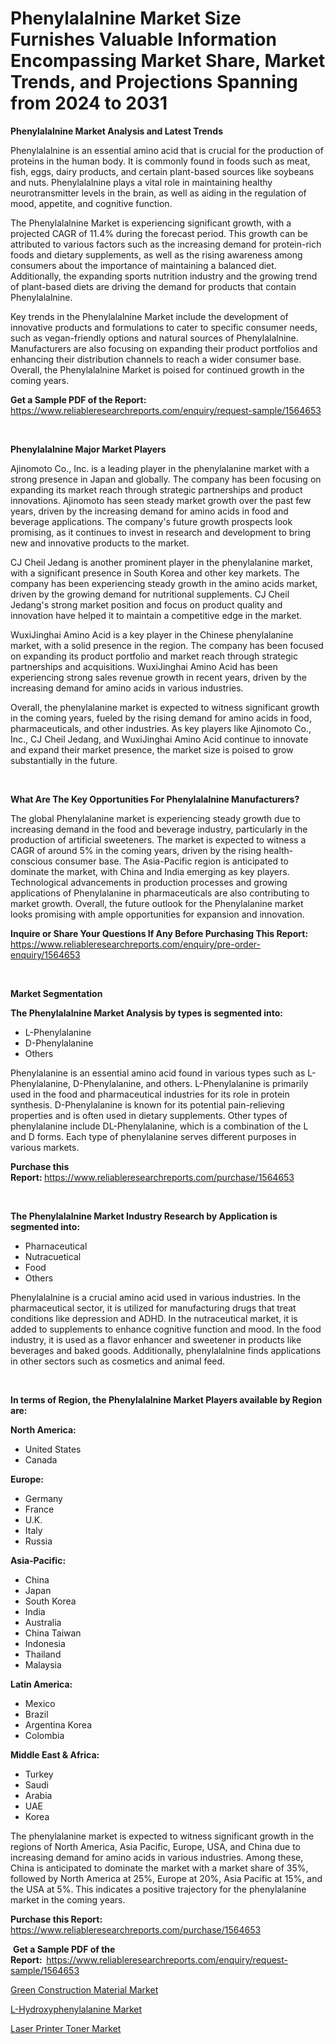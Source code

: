 <p><h1>Phenylalalnine Market Size Furnishes Valuable Information Encompassing Market Share, Market Trends, and Projections Spanning from 2024 to 2031</h1></p><p><strong>Phenylalalnine Market Analysis and Latest Trends</strong></p>
<p><p>Phenylalalnine is an essential amino acid that is crucial for the production of proteins in the human body. It is commonly found in foods such as meat, fish, eggs, dairy products, and certain plant-based sources like soybeans and nuts. Phenylalalnine plays a vital role in maintaining healthy neurotransmitter levels in the brain, as well as aiding in the regulation of mood, appetite, and cognitive function.</p><p>The Phenylalalnine Market is experiencing significant growth, with a projected CAGR of 11.4% during the forecast period. This growth can be attributed to various factors such as the increasing demand for protein-rich foods and dietary supplements, as well as the rising awareness among consumers about the importance of maintaining a balanced diet. Additionally, the expanding sports nutrition industry and the growing trend of plant-based diets are driving the demand for products that contain Phenylalalnine.</p><p>Key trends in the Phenylalalnine Market include the development of innovative products and formulations to cater to specific consumer needs, such as vegan-friendly options and natural sources of Phenylalalnine. Manufacturers are also focusing on expanding their product portfolios and enhancing their distribution channels to reach a wider consumer base. Overall, the Phenylalalnine Market is poised for continued growth in the coming years.</p></p>
<p><strong>Get a Sample PDF of the Report:&nbsp;</strong> <a href="https://www.reliableresearchreports.com/enquiry/request-sample/1564653">https://www.reliableresearchreports.com/enquiry/request-sample/1564653</a></p>
<p>&nbsp;</p>
<p><strong>Phenylalalnine Major Market Players</strong></p>
<p><p>Ajinomoto Co., Inc. is a leading player in the phenylalanine market with a strong presence in Japan and globally. The company has been focusing on expanding its market reach through strategic partnerships and product innovations. Ajinomoto has seen steady market growth over the past few years, driven by the increasing demand for amino acids in food and beverage applications. The company's future growth prospects look promising, as it continues to invest in research and development to bring new and innovative products to the market.</p><p>CJ Cheil Jedang is another prominent player in the phenylalanine market, with a significant presence in South Korea and other key markets. The company has been experiencing steady growth in the amino acids market, driven by the growing demand for nutritional supplements. CJ Cheil Jedang's strong market position and focus on product quality and innovation have helped it to maintain a competitive edge in the market.</p><p>WuxiJinghai Amino Acid is a key player in the Chinese phenylalanine market, with a solid presence in the region. The company has been focused on expanding its product portfolio and market reach through strategic partnerships and acquisitions. WuxiJinghai Amino Acid has been experiencing strong sales revenue growth in recent years, driven by the increasing demand for amino acids in various industries.</p><p>Overall, the phenylalanine market is expected to witness significant growth in the coming years, fueled by the rising demand for amino acids in food, pharmaceuticals, and other industries. As key players like Ajinomoto Co., Inc., CJ Cheil Jedang, and WuxiJinghai Amino Acid continue to innovate and expand their market presence, the market size is poised to grow substantially in the future.</p></p>
<p>&nbsp;</p>
<p><strong>What Are The Key Opportunities For Phenylalalnine Manufacturers?</strong></p>
<p><p>The global Phenylalanine market is experiencing steady growth due to increasing demand in the food and beverage industry, particularly in the production of artificial sweeteners. The market is expected to witness a CAGR of around 5% in the coming years, driven by the rising health-conscious consumer base. The Asia-Pacific region is anticipated to dominate the market, with China and India emerging as key players. Technological advancements in production processes and growing applications of Phenylalanine in pharmaceuticals are also contributing to market growth. Overall, the future outlook for the Phenylalanine market looks promising with ample opportunities for expansion and innovation.</p></p>
<p><strong>Inquire or Share Your Questions If Any Before Purchasing This Report:</strong> <a href="https://www.reliableresearchreports.com/enquiry/pre-order-enquiry/1564653">https://www.reliableresearchreports.com/enquiry/pre-order-enquiry/1564653</a></p>
<p>&nbsp;</p>
<p><strong>Market Segmentation</strong></p>
<p><strong>The Phenylalalnine Market Analysis by types is segmented into:</strong></p>
<p><ul><li>L-Phenylalanine</li><li>D-Phenylalanine</li><li>Others</li></ul></p>
<p><p>Phenylalanine is an essential amino acid found in various types such as L-Phenylalanine, D-Phenylalanine, and others. L-Phenylalanine is primarily used in the food and pharmaceutical industries for its role in protein synthesis. D-Phenylalanine is known for its potential pain-relieving properties and is often used in dietary supplements. Other types of phenylalanine include DL-Phenylalanine, which is a combination of the L and D forms. Each type of phenylalanine serves different purposes in various markets.</p></p>
<p><strong>Purchase this Report:&nbsp;</strong><a href="https://www.reliableresearchreports.com/purchase/1564653">https://www.reliableresearchreports.com/purchase/1564653</a></p>
<p>&nbsp;</p>
<p><strong>The Phenylalalnine Market Industry Research by Application is segmented into:</strong></p>
<p><ul><li>Pharnaceutical</li><li>Nutracuetical</li><li>Food</li><li>Others</li></ul></p>
<p><p>Phenylalalnine is a crucial amino acid used in various industries. In the pharmaceutical sector, it is utilized for manufacturing drugs that treat conditions like depression and ADHD. In the nutraceutical market, it is added to supplements to enhance cognitive function and mood. In the food industry, it is used as a flavor enhancer and sweetener in products like beverages and baked goods. Additionally, phenylalalnine finds applications in other sectors such as cosmetics and animal feed.</p></p>
<p>&nbsp;</p>
<p><strong>In terms of Region, the Phenylalalnine Market Players available by Region are:</strong></p>
<p>
    <p> <strong> North America: </strong>
        <ul>
            <li>United States</li>
            <li>Canada</li>
        </ul>
        </p> 
    <p> <strong> Europe: </strong>
        <ul>
            <li>Germany</li>
            <li>France</li>
            <li>U.K.</li>
            <li>Italy</li>
            <li>Russia</li>
        </ul>
        </p> 
    <p> <strong> Asia-Pacific: </strong>
        <ul>
            <li>China</li>
            <li>Japan</li>
            <li>South Korea</li>
            <li>India</li>
            <li>Australia</li>
            <li>China Taiwan</li>
            <li>Indonesia</li>
            <li>Thailand</li>
            <li>Malaysia</li>
        </ul>
        </p> 
    <p> <strong> Latin America: </strong>
        <ul>
            <li>Mexico</li>
            <li>Brazil</li>
            <li>Argentina Korea</li>
            <li>Colombia</li>
        </ul>
        </p> 
    <p> <strong> Middle East & Africa: </strong>
        <ul>
            <li>Turkey</li>
            <li>Saudi</li>
            <li>Arabia</li>
            <li>UAE</li>
            <li>Korea</li>
        </ul>
    </p>
    </p>
<p><p>The phenylalanine market is expected to witness significant growth in the regions of North America, Asia Pacific, Europe, USA, and China due to increasing demand for amino acids in various industries. Among these, China is anticipated to dominate the market with a market share of 35%, followed by North America at 25%, Europe at 20%, Asia Pacific at 15%, and the USA at 5%. This indicates a positive trajectory for the phenylalanine market in the coming years.</p></p>
<p><strong>Purchase this Report: </strong><a href="https://www.reliableresearchreports.com/purchase/1564653">https://www.reliableresearchreports.com/purchase/1564653</a></p>
<p>&nbsp;<strong>Get a Sample PDF of the Report:&nbsp;&nbsp;</strong><a href="https://www.reliableresearchreports.com/enquiry/request-sample/1564653">https://www.reliableresearchreports.com/enquiry/request-sample/1564653</a></p>
<p><strong></strong></p>
<p><p><a href="https://github.com/Angelnienowdseej3e45z3p8c/Market-Research-Report-List-1/blob/main/green-construction-material-market.md">Green Construction Material Market</a></p><p><a href="https://github.com/eeaveuhhh/Market-Research-Report-List-1/blob/main/l-hydroxyphenylalanine-market.md">L-Hydroxyphenylalanine Market</a></p><p><a href="https://github.com/brentleyjimmiealvaradoz4l1rea/Market-Research-Report-List-1/blob/main/laser-printer-toner-market.md">Laser Printer Toner Market</a></p></p>